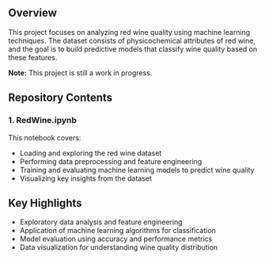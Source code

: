 <h2>Overview</h2>
<p>This project focuses on analyzing red wine quality using machine learning techniques. The dataset consists of physicochemical attributes of red wine, and the goal is to build predictive models that classify wine quality based on these features.</p>
<p><strong>Note:</strong> This project is still a work in progress.</p>

<h2>Repository Contents</h2>

<h3>1. RedWine.ipynb</h3>
<p>This notebook covers:</p>
<ul>
    <li>Loading and exploring the red wine dataset</li>
    <li>Performing data preprocessing and feature engineering</li>
    <li>Training and evaluating machine learning models to predict wine quality</li>
    <li>Visualizing key insights from the dataset</li>
</ul>

<h2>Key Highlights</h2>
<ul>
    <li>Exploratory data analysis and feature engineering</li>
    <li>Application of machine learning algorithms for classification</li>
    <li>Model evaluation using accuracy and performance metrics</li>
    <li>Data visualization for understanding wine quality distribution</li>
</ul>
